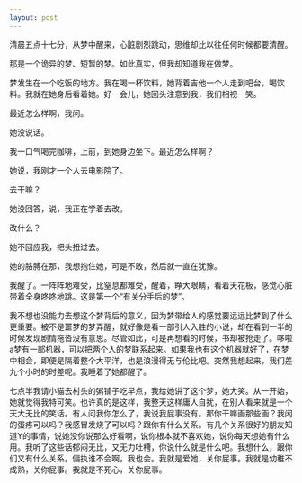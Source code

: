 ```yaml
---
layout: post
---
```

清晨五点十七分，从梦中醒来，心脏剧烈跳动，思维却比以往任何时候都要清醒。

那是一个诡异的梦、短暂的梦。如此真实，但我却知道我在做梦。

梦发生在一个吃饭的地方。我在喝一杯饮料，她背着吉他一个人走到吧台，喝饮料。我就在她身后看着她。好一会儿，她回头注意到我，我们相视一笑。

最近怎么样啊，我问。

她没说话。

我一口气喝完咖啡，上前，到她身边坐下。最近怎么样啊？

她说，我刚才一个人去电影院了。

去干嘛？

她没回答，说，我正在学着去改。

改什么？

她不回应我，把头扭过去。

她的胳膊在那，我想抱住她，可是不敢，然后就一直在犹豫。

我醒了。一阵阵地难受，比窒息都难受，醒着，睁大眼睛，看着天花板，感觉心脏带着全身咚咚地跳。这是第一个“有关分手后的梦”。

我不想也没能力去想这个梦背后的意义，因为梦带给人的感觉要远远比梦到了什么更重要。被不是噩梦的梦弄醒，就好像是看一部引人入胜的小说，却在看到一半的时候发现剧情拖沓没有意思。尽管如此，可是再想看的时候，书却被抢走了。哆啦a梦有一部机器，可以把两个人的梦联系起来。如果我也有这个机器就好了，在梦中相会，即便是隔着整个大平洋，也是浪漫得无与伦比吧。突然我想起来，我们差九个小时的时差呢。我睡着了她都醒了。

七点半我请小猫去村头的粥铺子吃早点，我给她讲了这个梦，她大笑。从一开始，她就觉得我特可笑。也许真的是这样，我整天这样庸人自扰，在别人看来就是一个天大无比的笑话。有人问我你怎么了，我说我屁事没有。那你干嘛画那些画？我闲的蛋疼可以吗？我感冒发烧了可以吗？跟你有什么关系。有几个关系很好的朋友知道Y的事情，说她没你说那么好看啊，说你根本就不喜欢她，说你每天想她有什么用。我听了这些话郁闷无比，又无力吐槽，你说什么就是什么吧。我想什么，跟你们又有什么关系。偏执谁不会啊，我也会。我就是爱她，关你屁事。我就是幼稚不成熟，关你屁事。我就是不死心，关你屁事。